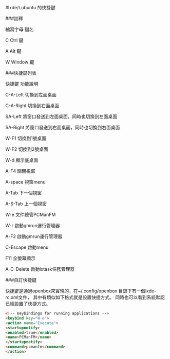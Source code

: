 #lxde/Lubuntu 的快捷鍵


###註釋

縮寫字母    鍵名

   C      Ctrl   鍵               
  
   A      Alt    鍵
  
   W      Window 鍵   

###快捷鍵列表

   快捷鍵            功能說明

  C-A-Left       切換到左面桌面

  C-A-Right      切換到右面桌面

  SA-Left        將窗口發送到左面桌面，同時也切換到左面桌面

  SA-Right       將窗口發送到右面桌面，同時也切換到右面桌面

  W-F1           切換到1號桌面

  W-F2           切換到2號桌面

  W-d            顯示底桌面

  A-F4           關閉視窗

  A-space        視窗menu

  A-Tab          下一個視窗

  A-S-Tab        上一個視窗

  W-e            文件總管PCManFM

  W-r            啟動gmrun運行管理器

  A-F2           啟動gmrun運行管理器

  C-Escape       啟動menu

  F11            全螢幕顯示

  A-C-Delete     啟動lxtask任務管理器
  
###自訂快捷鍵
  
  快捷鍵是通過openbox來實現的，在~/.config/openbox 目錄下有一個lxde-rc.xml文件，
  其中有類似如下格式就是設置快捷方式。
  同時也可以看到系統默認已經設置了快捷方式。

```HTML
<!-​​- Keybindings for running applications -->
<keybind key="W-e">
<action name="Execute">
<startupnotify>
<enabled>true</enabled>
<name>PCManFM</name>
</startupnotify>
<command>pcmanfm</command>
</action>
```
